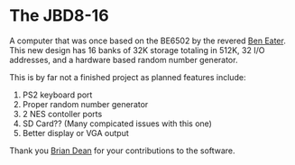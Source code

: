 # The JBD8-16
A computer that was once based on the BE6502 by the revered [Ben Eater](https://eater.net/).
This new design has 16 banks of 32K storage totaling in 512K, 32 I/O addresses, and a hardware based random number generator.

This is by far not a finished project as planned features include:
1. PS2 keyboard port
2. Proper random number generator
3. 2 NES contoller ports
4. SD Card??  (Many compicated issues with this one)
5. Better display or VGA output


Thank you [Brian Dean](https://github.com/NonzeroCornet) for your contributions to the software.
